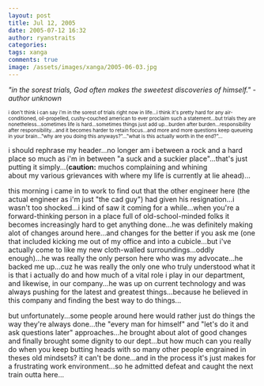 ```yaml
---
layout: post
title: Jul 12, 2005
date: 2005-07-12 16:32
author: ryanstraits
categories:
tags: xanga
comments: true
image: /assets/images/xanga/2005-06-03.jpg
---
```

<P><EM>"in the sorest trials, God often makes the sweetest discoveries of himself." - author unknown</EM></P>
<!-- break -->
<P><FONT size="1">i don't think i can say i'm in the sorest of trials right now in life...i think it's pretty hard for any air-conditioned, oil-propelled, cushy-couched american to ever proclaim such a statement...but trials they are nonetheless...sometimes life is hard...sometimes things just add up...burden after burden...responsibility after responsibility...and it becomes harder to retain focus...and more and more questions keep queueing in your brain..."why are you doing this anyways?"..."what is this actually worth in the end?"...</FONT></P>
<P>i should rephrase my header...no longer am i between a rock and a hard place so much as i'm in between "a suck and a suckier place"...that's just putting it simply...(<STRONG>caution:</STRONG> muchos complaining and whining about&nbsp;my&nbsp;various grievances with&nbsp;where my life is currently at&nbsp;lie ahead)...</P>
<P>this morning i came in to work to find out that the other engineer here (the actual engineer as i'm just "the cad guy") had given his resignation...i wasn't too shocked...i kind of saw it coming for a while...when you're a forward-thinking person in a place full of old-school-minded&nbsp;folks it becomes increasingly hard to get anything done...he was definitely making alot of changes around here...and changes for the better if you ask me (one that included kicking me out of my office and into a cubicle...but&nbsp;i've actually come to like my new cloth-walled surroundings...oddly enough)...he was really the only person here&nbsp;who was&nbsp;my advocate...he backed me up...cuz he was really the only one who truly understood what it is that i actually do and how much of a vital role i play in our department, and likewise, in our company...he was up on current technology and was always pushing for the latest and greatest things...because he believed in this company and finding the best way to do things...</P>
<P>but unfortunately...some people around here would rather just do things the way they're always done...the "every man for himself" and "let's&nbsp;do it and ask questions later" approaches...he brought about alot of good changes and finally brought some dignity to our dept...but how much can you really do when you keep butting heads with so many other people engrained in theses old mindsets? it can't be done...and in the process it's just makes for a frustrating work environment...so he admitted defeat and caught the next train outta here...</P>
<P>&nbsp;</P>
<P><FONT size="2"><FONT size="2"><FONT size="3"></FONT>&nbsp;</P></FONT></FONT>
